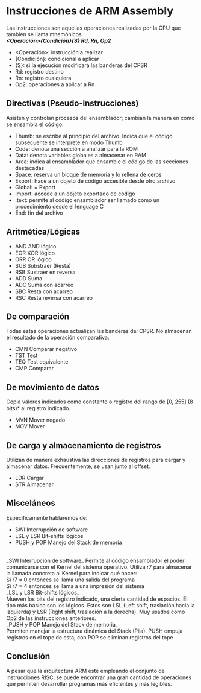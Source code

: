 # Instrucciones de ARM Assembly

Las instrucciones son aquellas operaciones realizadas por la CPU que también se llama mnemónicos.
<br>
**_<Operación>{Condición}{S} Rd, Rn, Op2_**
<br>

 - <Operación>: instrucción a realizar
 - {Condición}: condicional a
   aplicar
  - {S}: si la ejecución modificará las banderas del CPSR 
  - Rd: registro destino 
  - Rn: registro cualquiera 
  - Op2: operaciones a aplicar a Rn
   
  

## Directivas (Pseudo-instrucciones)
Asisten y controlan procesos del ensamblador; cambian la manera en como se ensambla el código.
<br>

  

 - Thumb: se escribe al principio del archivo. Indica que el código
   subsecuente se interprete en modo Thumb 
  - Code: denota una sección a
   analizar para la ROM 
  - Data: denota variables globales a almacenar en RAM 
  - Área: indica al ensamblador que ensamble el código de las secciones destacadas 
  - Space: reserva un bloque de memoria y lo rellena de ceros 
  - Export: hace a un objeto de código accesible desde otro archivo 
  - Global: = Export 
  - Import: accede a un objeto exportado de código 
  - .text: permite al código ensamblador ser llamado como un  procedimiento desde el lenguage C 
  - End: fin del archivo
   

## Aritmética/Lógicas
- AND		AND lógico
- EOR		XOR lógico
- ORR   	OR lógico 
- SUB		Substraer (Resta)
- RSB		Sustraer en reversa 
- ADD		Suma
- ADC		Suma con acarreo
- SBC		Resta con acarreo
- RSC		Resta reversa con acarreo

## De comparación

Todas estas operaciones actualizan las banderas del CPSR. No almacenan el resultado de la operación comparativa.
<br>

- CMN		Comparar negativo
- TST		Test
- TEQ		Test equivalente
- CMP		Comparar

## De movimiento de datos

Copia valores indicados como constante o registro del rango de [0, 255] (8 bits)* al registro indicado.
<br>

- MVN		Mover negado
- MOV		Mover


## De carga y almacenamiento de registros

Utilizan de manera exhaustiva las direcciones de registros para cargar y almacenar datos. Frecuentemente, se usan junto al offset.
- LDR		Cargar
- STR		Almacenar

## Misceláneos

Específicamente hablaremos de:
- SWI				Interrupción de software
- LSL y LSR		Bit-shifts lógicos 
- PUSH y POP		Manejo del Stack de memoria

<br>
_SWI				Interrupción de software_
Permite al código ensamblador el poder comunicarse con el Kernel del sistema operativo. Utiliza r7 para almacenar la llamada concreta al Kernel para indicar qué hacer:
<br>
	Si r7 = 0 entonces se llama una salida del programa
  <br>
	Si r7 = 4 entonces se llama a una impresión del sistema
<br>
_LSL y LSR		Bit-shifts lógicos_
<br>
Mueven los bits del registro indicado, una cierta cantidad de espacios. El tipo más básico son los lógicos. Estos son LSL (Left shift, traslación hacia la izquierda) y LSR (Right shift, traslación a la derecha). Muy usados como Op2 de las instrucciones anteriores.
<br>
_PUSH y POP		Manejo del Stack de memoria_
<br>
Permiten manejar la estructura dinámica del Stack (Pila).  PUSH empuja registros en el tope de esta; con POP se eliminan registros del tope
<br>

## Conclusión

A pesar que la arquitectura ARM esté empleando el conjunto de instrucciones RISC, se puede encontrar una gran cantidad de operaciones que permiten desarrollar programas más eficientes y más legibles.
